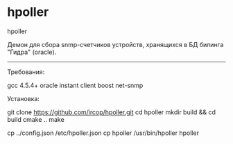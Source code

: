 # hpoller
hpoller

Демон для сбора snmp-счетчиков устройств, хранящихся в БД билинга "Гидра" (oracle).

---

Требования:

gcc 4.5.4+
oracle instant client
boost
net-snmp

Установка:

git clone https://github.com/ircop/hpoller.git
cd hpoller
mkdir build && cd build
cmake ..
make

cp ../config.json /etc/hpoller.json
cp hpoller /usr/bin/hpoller
hpoller

